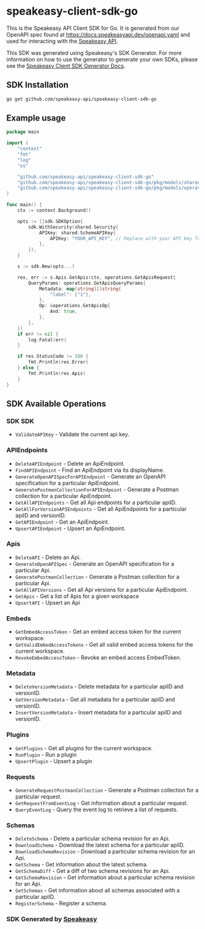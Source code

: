 # speakeasy-client-sdk-go

This is the Speakeasy API Client SDK for Go. It is generated from our OpenAPI spec found at https://docs.speakeasyapi.dev/openapi.yaml and used for interacting with the [Speakeasy API](https://docs.speakeasyapi.dev/docs/speakeasy-api/speakeasy-api).

This SDK was generated using Speakeasy's SDK Generator. For more information on how to use the generator to generate your own SDKs, please see the [Speakeasy Client SDK Generator Docs](https://docs.speakeasyapi.dev/docs/using-speakeasy/client-sdks).

<!-- Start SDK Installation -->
## SDK Installation

```bash
go get github.com/speakeasy-api/speakeasy-client-sdk-go
```
<!-- End SDK Installation -->

## Example usage
```go
package main

import (
	"context"
	"fmt"
	"log"
	"os"

	"github.com/speakeasy-api/speakeasy-client-sdk-go"
	"github.com/speakeasy-api/speakeasy-client-sdk-go/pkg/models/shared"
	"github.com/speakeasy-api/speakeasy-client-sdk-go/pkg/models/operations"
)

func main() {
	ctx := context.Background()

	opts := []sdk.SDKOption{
		sdk.WithSecurity(shared.Security{
			APIKey: shared.SchemeAPIKey{
				APIKey: "YOUR_API_KEY", // Replace with your API key from your Speakeasy Workspace
			},
		}),
	}

	s := sdk.New(opts...)

	res, err := s.Apis.GetApis(ctx, operations.GetApisRequest{
		QueryParams: operations.GetApisQueryParams{
			Metadata: map[string][]string{
				"label": {"1"},
			},
			Op: &operations.GetApisOp{
				And: true,
			},
		},
	})
	if err != nil {
		log.Fatal(err)
	}

	if res.StatusCode != 200 {
		fmt.Println(res.Error)
	} else {
		fmt.Println(res.Apis)
	}
}
```

<!-- Start SDK Available Operations -->
## SDK Available Operations

### SDK SDK

* `ValidateAPIKey` - Validate the current api key.

### APIEndpoints

* `DeleteAPIEndpoint` - Delete an ApiEndpoint.
* `FindAPIEndpoint` - Find an ApiEndpoint via its displayName.
* `GenerateOpenAPISpecForAPIEndpoint` - Generate an OpenAPI specification for a particular ApiEndpoint.
* `GeneratePostmanCollectionForAPIEndpoint` - Generate a Postman collection for a particular ApiEndpoint.
* `GetAllAPIEndpoints` - Get all Api endpoints for a particular apiID.
* `GetAllForVersionAPIEndpoints` - Get all ApiEndpoints for a particular apiID and versionID.
* `GetAPIEndpoint` - Get an ApiEndpoint.
* `UpsertAPIEndpoint` - Upsert an ApiEndpoint.

### Apis

* `DeleteAPI` - Delete an Api.
* `GenerateOpenAPISpec` - Generate an OpenAPI specification for a particular Api.
* `GeneratePostmanCollection` - Generate a Postman collection for a particular Api.
* `GetAllAPIVersions` - Get all Api versions for a particular ApiEndpoint.
* `GetApis` - Get a list of Apis for a given workspace
* `UpsertAPI` - Upsert an Api

### Embeds

* `GetEmbedAccessToken` - Get an embed access token for the current workspace.
* `GetValidEmbedAccessTokens` - Get all valid embed access tokens for the current workspace.
* `RevokeEmbedAccessToken` - Revoke an embed access EmbedToken.

### Metadata

* `DeleteVersionMetadata` - Delete metadata for a particular apiID and versionID.
* `GetVersionMetadata` - Get all metadata for a particular apiID and versionID.
* `InsertVersionMetadata` - Insert metadata for a particular apiID and versionID.

### Plugins

* `GetPlugins` - Get all plugins for the current workspace.
* `RunPlugin` - Run a plugin
* `UpsertPlugin` - Upsert a plugin

### Requests

* `GenerateRequestPostmanCollection` - Generate a Postman collection for a particular request.
* `GetRequestFromEventLog` - Get information about a particular request.
* `QueryEventLog` - Query the event log to retrieve a list of requests.

### Schemas

* `DeleteSchema` - Delete a particular schema revision for an Api.
* `DownloadSchema` - Download the latest schema for a particular apiID.
* `DownloadSchemaRevision` - Download a particular schema revision for an Api.
* `GetSchema` - Get information about the latest schema.
* `GetSchemaDiff` - Get a diff of two schema revisions for an Api.
* `GetSchemaRevision` - Get information about a particular schema revision for an Api.
* `GetSchemas` - Get information about all schemas associated with a particular apiID.
* `RegisterSchema` - Register a schema.
<!-- End SDK Available Operations -->

### SDK Generated by [Speakeasy](https://docs.speakeasyapi.dev/docs/using-speakeasy/client-sdks)
